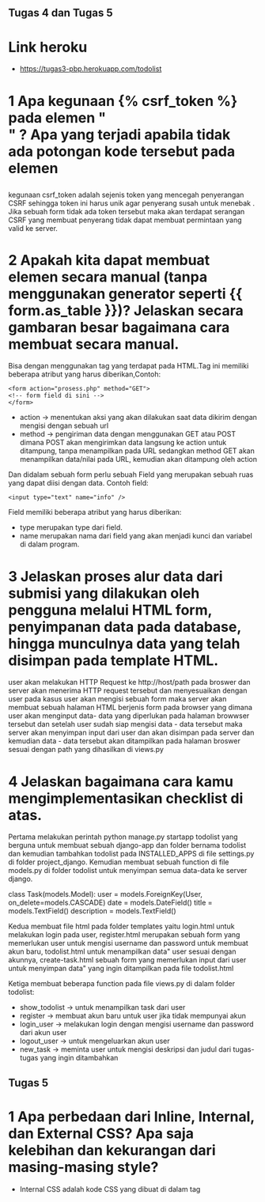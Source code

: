 ## Tugas 4 dan Tugas 5

# Link heroku
- https://tugas3-pbp.herokuapp.com/todolist

# 1 Apa kegunaan {% csrf_token %} pada elemen "<form>" ? Apa yang terjadi apabila tidak ada potongan kode tersebut pada elemen <form>

kegunaan csrf_token adalah sejenis token yang mencegah penyerangan CSRF sehingga token ini harus unik agar penyerang susah untuk menebak . Jika sebuah form tidak ada token tersebut maka akan terdapat serangan CSRF yang membuat penyerang tidak dapat membuat permintaan yang valid ke server.


# 2 Apakah kita dapat membuat elemen <form> secara manual (tanpa menggunakan generator seperti {{ form.as_table }})? Jelaskan secara gambaran besar bagaimana cara membuat <form> secara manual.
Bisa dengan menggunakan tag <form> yang terdapat pada HTML.Tag ini memiliki beberapa atribut yang harus diberikan,Contoh:

``` 
<form action="prosess.php" method="GET">
<!-- form field di sini -->
</form>
```
    
- action -> menentukan aksi yang akan dilakukan saat data dikirim dengan mengisi dengan sebuah url 
- method -> pengiriman data dengan menggunakan GET atau POST dimana POST akan mengirimkan data langsung ke action untuk ditampung, tanpa menampilkan pada URL sedangkan method GET akan menampilkan data/nilai pada URL, kemudian akan ditampung oleh action

Dan didalam sebuah form perlu sebuah Field yang merupakan sebuah ruas yang dapat diisi dengan data.
Contoh field:
    
``` 
<input type="text" name="info" />
```
    
Field memiliki beberapa atribut yang harus diberikan:
- type merupakan type dari field.
- name merupakan nama dari field yang akan menjadi kunci dan variabel di dalam program.

# 3 Jelaskan proses alur data dari submisi yang dilakukan oleh pengguna melalui HTML form, penyimpanan data pada database, hingga munculnya data yang telah disimpan pada template HTML.

user akan melakukan HTTP Request ke http://host/path pada broswer dan server akan menerima HTTP request tersebut dan menyesuaikan dengan user pada kasus user akan mengisi sebuah form  maka server akan membuat sebuah halaman HTML berjenis form pada browser yang dimana user akan menginput data- data yang diperlukan pada halaman browwser tersebut dan setelah user sudah siap mengisi data - data tersebut maka server akan menyimpan input dari user dan akan disimpan pada server dan kemudian data - data tersebut akan ditampilkan pada halaman broswer sesuai dengan path yang dihasilkan di views.py

# 4 Jelaskan bagaimana cara kamu mengimplementasikan checklist di atas.

Pertama melakukan perintah python manage.py startapp todolist yang berguna untuk membuat sebuah django-app dan folder bernama todolist dan kemudian tambahkan todolist pada INSTALLED_APPS di file settings.py di folder project_django. Kemudian membuat sebuah function di file models.py di folder todolist untuk menyimpan semua data-data ke server django.

class Task(models.Model):
    user = models.ForeignKey(User, on_delete=models.CASCADE)
    date = models.DateField()
    title = models.TextField()
    description =  models.TextField()

Kedua membuat file html pada folder templates yaitu login.html untuk melakukan login pada user, register.html merupakan sebuah form yang memerlukan user untuk mengisi username dan password untuk membuat akun baru, todolist.html untuk menampilkan data" user sesuai dengan akunnya, create-task.html sebuah form yang memerlukan input dari user untuk menyimpan data" yang ingin ditampilkan pada file todolist.html

Ketiga membuat beberapa function pada file views.py di dalam folder todolist: 

- show_todolist -> untuk menampilkan task dari user 
- register -> membuat akun baru untuk user jika tidak mempunyai akun
- login_user ->  melakukan login dengan mengisi username dan password dari akun user
- logout_user -> untuk mengeluarkan akun user 
- new_task -> meminta user untuk mengisi deskripsi dan judul dari tugas-tugas yang ingin ditambahkan 



## Tugas 5

# 1 Apa perbedaan dari Inline, Internal, dan External CSS? Apa saja kelebihan dan kekurangan dari masing-masing style?

- Internal CSS adalah kode CSS yang dibuat di dalam tag <style> pada file HTML yang dituliskan di bagian (header) file HTML. 
        Kekurangan -> Tidak efisien apabila ingin menggunakan css yang sama dalam secara terus menurus di file HTML
        Kelebihan ->  Class dan ID bisa digunakan oleh internal stylesheet 

- Inline CSS adalah kode CSS yang dibuat langsung pada elemen HTML. Dimana Setiap elemen HTML memiliki atribut style.
        Kekurangan -> kode CSS hanya dapat diterapkan pada satu elemen pada file HTML 
        Kelebihan -> Berguna untuk memperbaiki code dengan cepat


- Eksternal CSS adalah kode CSS yang ditulis secara terpisah pada sebuah file CSS. Untuk menghubungkan file eksternal CSS dengan file HTML maka file css akan diletakkan pada bagian <head> pada file HTML.
        Kekurangan -> Halaman HTML tidak ditampilkan secara sempurna apabila file CSS tidak dipanggil atau belum selesai.
        Kelebihan -> File CSS yang sama dapat digunakan pada banyak file HTML, Struktur dari code HTML menjadi rapi


# 2 Jelaskan tag HTML5 yang kamu ketahui.

```
- <a> -> mendefenisikan sebuah hyperlink yang dimana link tersebut dapat merujuk ke halaman lain
- <b> -> membuat text menjadi bold
- <body> -> mendefenisikan isi dari suatu HTML yang akan ditampilkan pada browsernya.
- <br> -> membuat sebuah line break.
- <button> -> membuat sebuah button yang dapat di click
- <div>	->  mengelompokkan elemen atau tag agar menjadi satu group
- <form> ->	membuat sebuah form pada HTML yang dapat di-input oleh user
- <header> -> memberikan informasi tentang dokumen
- <h1> to <h6> -> headings pada html
- <input> -> mendefenisikan input untuk user
- <link> ->	mendefenisikan hubungan file html dengan file eksternal 
- <ol> -> mendefenisikan sebuah  ordered list.
- <p> -> membuat sebuah paragraph
- <style> -> menambahkan design pada html seperti font,warna atau ukuran font dll
- <table> -> membuat sebuah table 
- <td> -> mendefenisikan cell pada sebuah table
- <textarea> -> sebuah tempat untuk user dapat meng-input sebuah text
- <th> -> header  dari sebuah table.
- <title> -> judul dokumen HTML.
- <tr> -> mendefenisikan row dari sebuah table
- <u> -> mendefenisikan text mempunyai garis bawah
- <ul> -> mendefenisikan sebuah unordered list.
```

# 3 Jelaskan tipe-tipe CSS selector yang kamu ketahui.

- tag -> selektor untuk memilih elemen html berdasarkan nama tag
- class -> selektor untuk memilih elemen html berdasarkan nama class
- universal -> selektor untuk memilih semua elemen pada html dengan menggunakan "*"


# 4 Jelaskan bagaimana cara kamu mengimplementasikan checklist di atas.

Pertama menambahkan link bootstrap pada bagian head di tiap file html dan kemudian menambahkan 

``` 
class="p-3 mb-2 bg-dark text-white" class="alert alert-success" role="alert" 
```

pada bagian body di tiap file html agar websitenya responsive dan mempunyai background hitam dengan text berwarna putih

kemudian pada file login.html , register.html dan create-task.html menambahkan

``` 
class="container text-center" class="table table-dark table-striped"  <div class="col col-lg-6">  <div class="row justify-content-md-center">
```

- container text-center -> didalam container tiap text akan di align ke tengah pada website
- table table-dark table-striped -> design dari table 
- col col-lg-6 - >Kelas kolom menunjukkan jumlah kolom yang ingin Anda gunakan dari kemungkinan 12 per baris. untuk kasus ini akan mempunyai 2 column dengan lebar yang sama
- row justify-content-md-center -> isi dari container akan dibuat ke tengah pada file html


pada file todolist.html terdapat beberapa class:

``` 
class="row row-cols-1 row-cols-md-3 g-4" class="col w-50" class="card text-center" class="card text-bg-secondary mb-3" class="card text-center"  class="card-footer" class="row align-item-start" class="card-body"  class="card-header"
```

- class=row row-cols-1 row-cols-md-3 g-4 -> membuat cards dalam 1 column dengan membagi cards tersebbut menjadi 3 cards yang sama
- col w-50 -> membuat sebauh column dengan width 50
- card text-center -> text pada card akan di tengah
- card text-bg-secondary mb-3 -> background colour dari card
- card-footer -> footer dari sebuah card
- row align-item-start
- card-body  -> body dari sebuah card
- card-header -> header dari sebuah card